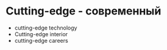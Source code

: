 # Cutting-edge - современный




- cutting-edge technology
- Cutting-edge interior
- cutting-edge careers